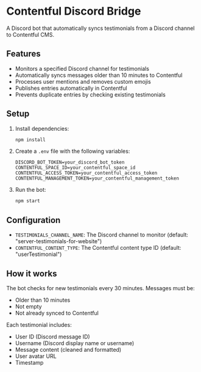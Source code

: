 # Contentful Discord Bridge

A Discord bot that automatically syncs testimonials from a Discord channel to Contentful CMS.

## Features

- Monitors a specified Discord channel for testimonials
- Automatically syncs messages older than 10 minutes to Contentful
- Processes user mentions and removes custom emojis
- Publishes entries automatically in Contentful
- Prevents duplicate entries by checking existing testimonials

## Setup

1. Install dependencies:

   ```bash
   npm install
   ```

2. Create a `.env` file with the following variables:

   ```
   DISCORD_BOT_TOKEN=your_discord_bot_token
   CONTENTFUL_SPACE_ID=your_contentful_space_id
   CONTENTFUL_ACCESS_TOKEN=your_contentful_access_token
   CONTENTFUL_MANAGEMENT_TOKEN=your_contentful_management_token
   ```

3. Run the bot:
   ```bash
   npm start
   ```

## Configuration

- `TESTIMONIALS_CHANNEL_NAME`: The Discord channel to monitor (default: "server-testimonials-for-website")
- `CONTENTFUL_CONTENT_TYPE`: The Contentful content type ID (default: "userTestimonial")

## How it works

The bot checks for new testimonials every 30 minutes. Messages must be:

- Older than 10 minutes
- Not empty
- Not already synced to Contentful

Each testimonial includes:

- User ID (Discord message ID)
- Username (Discord display name or username)
- Message content (cleaned and formatted)
- User avatar URL
- Timestamp
